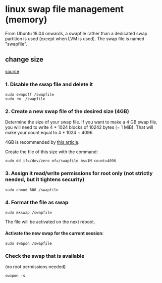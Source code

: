 # linux swap file management (memory)

From Ubuntu 18.04 onwards, a swapfile rather than a dedicated swap partition is used (except when LVM is used). The swap file is named "swapfile".

## change size

[source](https://askubuntu.com/a/1075516)

### 1. Disable the swap file and delete it

```shell
sudo swapoff /swapfile
sudo rm  /swapfile
```

### 2. Create a new swap file of the desired size (4GB)

Determine the size of your swap file. If you want to make a 4 GB swap file, you will need to write 4 * 1024 blocks of 10242 bytes (= 1 MiB). That will make your count equal to 4 * 1024 = 4096.

4GB is recommended by [this article](https://linuxize.com/post/how-to-add-swap-space-on-ubuntu-20-04/).

Create the file of this size with the command:

```shell
sudo dd if=/dev/zero of=/swapfile bs=1M count=4096
```

### 3. Assign it read/write permissions for root only (not strictly needed, but it tightens security)

```shell
sudo chmod 600 /swapfile
```

### 4. Format the file as swap

```shell
sudo mkswap /swapfile
```

The file will be activated on the next reboot.

#### Activate the new swap for the current session:

```shell
sudo swapon /swapfile
```

### Check the swap that is available

(no root permissions needed)

```shell
swapon -s
```


